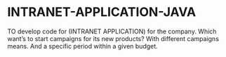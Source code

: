 # INTRANET-APPLICATION-JAVA
TO develop code for (INTRANET APPLICATION) for the company. Which want’s to start campaigns for its new products? With different campaigns means. And a specific period within a given budget.
